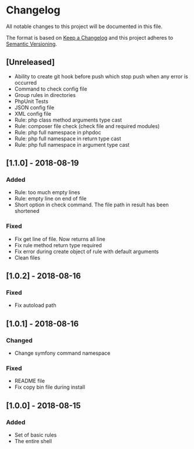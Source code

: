# Changelog
All notable changes to this project will be documented in this file.

The format is based on [Keep a Changelog](http://keepachangelog.com/en/1.0.0/)
and this project adheres to [Semantic Versioning](http://semver.org/spec/v2.0.0.html).

## [Unreleased]
- Ability to create git hook before push which stop push when any error is occurred
- Command to check config file 
- Group rules in directories
- PhpUnit Tests
- JSON config file
- XML config file
- Rule: php class method arguments type cast
- Rule: composer file check (check file and required modules)
- Rule: php full namespace in phpdoc
- Rule: php full namespace in return type cast
- Rule: php full namespace in argument type cast

## [1.1.0] - 2018-08-19
### Added
- Rule: too much empty lines
- Rule: empty line on end of file
- Short option in check command. The file path in result has been shortened
### Fixed
- Fix get line of file. Now returns all line
- Fix rule method return type required
- Fix error during create object of rule with default arguments
- Clean files
## [1.0.2] - 2018-08-16
### Fixed
- Fix autoload path

## [1.0.1] - 2018-08-16
### Changed
- Change symfony command namespace

### Fixed
- README file
- Fix copy bin file during install

## [1.0.0] - 2018-08-15
### Added
- Set of basic rules
- The entire shell
